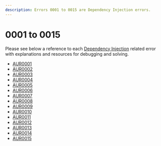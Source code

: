 ```yaml
---
description: Errors 0001 to 0015 are Dependency Injection errors.
---
```


# 0001 to 0015

Please see below a reference to each [Dependency Injection](../../../getting-to-know-aurelia/dependency-injection-di/) related error with explanations and resources for debugging and solving.

* [AUR0001](aur0001.md)
* [AUR0002](aur0002.md)
* [AUR0003](aur0003.md)
* [AUR0004](aur0004.md)
* [AUR0005](aur0005.md)
* [AUR0006](aur0006.md)
* [AUR0007](aur0007.md)
* [AUR0008](aur0008.md)
* [AUR0009](aur0009.md)
* [AUR0010](aur0010.md)
* [AUR0011](aur0011.md)
* [AUR0012](aur0012.md)
* [AUR0013](aur0013.md)
* [AUR0014](aur0014.md)&#x20;
* [AUR0015](aur0015.md)
